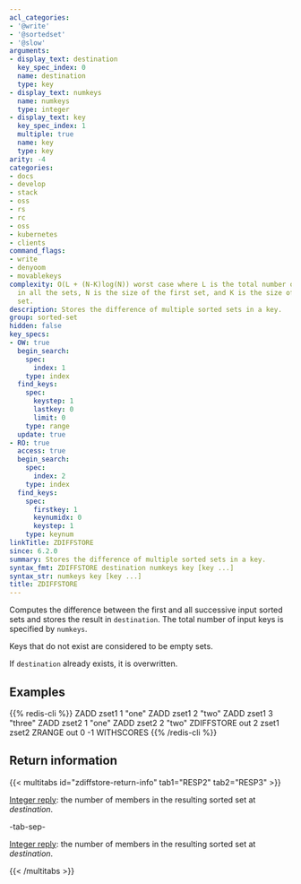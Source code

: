 ```yaml
---
acl_categories:
- '@write'
- '@sortedset'
- '@slow'
arguments:
- display_text: destination
  key_spec_index: 0
  name: destination
  type: key
- display_text: numkeys
  name: numkeys
  type: integer
- display_text: key
  key_spec_index: 1
  multiple: true
  name: key
  type: key
arity: -4
categories:
- docs
- develop
- stack
- oss
- rs
- rc
- oss
- kubernetes
- clients
command_flags:
- write
- denyoom
- movablekeys
complexity: O(L + (N-K)log(N)) worst case where L is the total number of elements
  in all the sets, N is the size of the first set, and K is the size of the result
  set.
description: Stores the difference of multiple sorted sets in a key.
group: sorted-set
hidden: false
key_specs:
- OW: true
  begin_search:
    spec:
      index: 1
    type: index
  find_keys:
    spec:
      keystep: 1
      lastkey: 0
      limit: 0
    type: range
  update: true
- RO: true
  access: true
  begin_search:
    spec:
      index: 2
    type: index
  find_keys:
    spec:
      firstkey: 1
      keynumidx: 0
      keystep: 1
    type: keynum
linkTitle: ZDIFFSTORE
since: 6.2.0
summary: Stores the difference of multiple sorted sets in a key.
syntax_fmt: ZDIFFSTORE destination numkeys key [key ...]
syntax_str: numkeys key [key ...]
title: ZDIFFSTORE
---
```

Computes the difference between the first and all successive input sorted sets
and stores the result in `destination`. The total number of input keys is
specified by `numkeys`.

Keys that do not exist are considered to be empty sets.

If `destination` already exists, it is overwritten.

## Examples

{{% redis-cli %}}
ZADD zset1 1 "one"
ZADD zset1 2 "two"
ZADD zset1 3 "three"
ZADD zset2 1 "one"
ZADD zset2 2 "two"
ZDIFFSTORE out 2 zset1 zset2
ZRANGE out 0 -1 WITHSCORES
{{% /redis-cli %}}

## Return information

{{< multitabs id="zdiffstore-return-info" 
    tab1="RESP2" 
    tab2="RESP3" >}}

[Integer reply](../../develop/reference/protocol-spec#integers): the number of members in the resulting sorted set at _destination_.

-tab-sep-

[Integer reply](../../develop/reference/protocol-spec#integers): the number of members in the resulting sorted set at _destination_.

{{< /multitabs >}}
